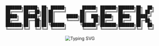 <!-- Minimalist Geek Profile -->
<div align="center">

```text
███████╗██████╗ ██╗ ██████╗       ██████╗ ███████╗███████╗██╗  ██╗
██╔════╝██╔══██╗██║██╔════╝      ██╔════╝ ██╔════╝██╔════╝██║ ██╔╝
█████╗  ██████╔╝██║██║     █████╗██║  ███╗█████╗  █████╗  █████╔╝ 
██╔══╝  ██╔══██╗██║██║     ╚════╝██║   ██║██╔══╝  ██╔══╝  ██╔═██╗ 
███████╗██║  ██║██║╚██████╗      ╚██████╔╝███████╗███████╗██║  ██╗
╚══════╝╚═╝  ╚═╝╚═╝ ╚═════╝       ╚═════╝ ╚══════╝╚══════╝╚═╝  ╚═╝
```

<img src="https://readme-typing-svg.demolab.com?font=Fira+Code&size=14&pause=1000&color=00FF00&center=true&width=600&lines=%24+whoami;Full-Stack+Developer+%7C+Open+Source+Contributor;Building+things+that+matter+with+clean+code" alt="Typing SVG" />